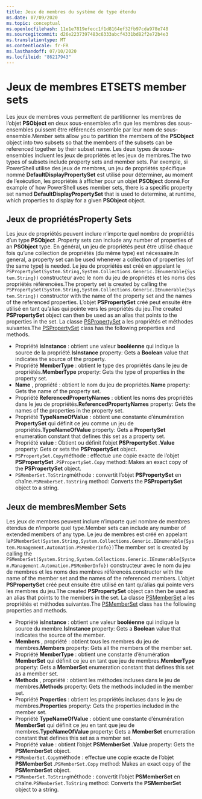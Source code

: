 ```yaml
---
title: Jeux de membres du système de type étendu
ms.date: 07/09/2020
ms.topic: conceptual
ms.openlocfilehash: 11e1e7819efecc1f1d8164ef32fb97cda978e748
ms.sourcegitcommit: d26e2237397483c6333abcf4331bd82f2e72b4e3
ms.translationtype: MT
ms.contentlocale: fr-FR
ms.lasthandoff: 07/10/2020
ms.locfileid: "86217943"
---
```

# <a name="ets-member-sets"></a><span data-ttu-id="829d8-102">Jeux de membres ETS</span><span class="sxs-lookup"><span data-stu-id="829d8-102">ETS member sets</span></span>

<span data-ttu-id="829d8-103">Les jeux de membres vous permettent de partitionner les membres de l’objet **PSObject** en deux sous-ensembles afin que les membres des sous-ensembles puissent être référencés ensemble par leur nom de sous-ensemble.</span><span class="sxs-lookup"><span data-stu-id="829d8-103">Member sets allow you to partition the members of the **PSObject** object into two subsets so that the members of the subsets can be referenced together by their subset name.</span></span> <span data-ttu-id="829d8-104">Les deux types de sous-ensembles incluent les jeux de propriétés et les jeux de membres.</span><span class="sxs-lookup"><span data-stu-id="829d8-104">The two types of subsets include property sets and member sets.</span></span> <span data-ttu-id="829d8-105">Par exemple, si PowerShell utilise des jeux de membres, un jeu de propriétés spécifique nommé **DefaultDisplayPropertySet** est utilisé pour déterminer, au moment de l’exécution, les propriétés à afficher pour un objet **PSObject** donné.</span><span class="sxs-lookup"><span data-stu-id="829d8-105">For example of how PowerShell uses member sets, there is a specific property set named **DefaultDisplayPropertySet** that is used to determine, at runtime, which properties to display for a given **PSObject** object.</span></span>

## <a name="property-sets"></a><span data-ttu-id="829d8-106">Jeux de propriétés</span><span class="sxs-lookup"><span data-stu-id="829d8-106">Property Sets</span></span>

<span data-ttu-id="829d8-107">Les jeux de propriétés peuvent inclure n’importe quel nombre de propriétés d’un type **PSObject** .</span><span class="sxs-lookup"><span data-stu-id="829d8-107">Property sets can include any number of properties of an **PSObject** type.</span></span> <span data-ttu-id="829d8-108">En général, un jeu de propriétés peut être utilisé chaque fois qu’une collection de propriétés (du même type) est nécessaire.</span><span class="sxs-lookup"><span data-stu-id="829d8-108">In general, a property set can be used whenever a collection of properties (of the same type) is needed.</span></span> <span data-ttu-id="829d8-109">Le jeu de propriétés est créé en appelant le `PSPropertySet(System.String,System.Collections.Generic.IEnumerable{System.String})` constructeur avec le nom du jeu de propriétés et les noms des propriétés référencées.</span><span class="sxs-lookup"><span data-stu-id="829d8-109">The property set is created by calling the `PSPropertySet(System.String,System.Collections.Generic.IEnumerable{System.String})` constructor with the name of the property set and the names of the referenced properties.</span></span> <span data-ttu-id="829d8-110">L’objet **PSPropertySet** créé peut ensuite être utilisé en tant qu’alias qui pointe vers les propriétés du jeu.</span><span class="sxs-lookup"><span data-stu-id="829d8-110">The created **PSPropertySet** object can then be used as an alias that points to the properties in the set.</span></span> <span data-ttu-id="829d8-111">La classe [PSPropertySet](/dotnet/api/system.management.automation.pspropertyset) a les propriétés et méthodes suivantes.</span><span class="sxs-lookup"><span data-stu-id="829d8-111">The [PSPropertySet](/dotnet/api/system.management.automation.pspropertyset) class has the following properties and methods.</span></span>

- <span data-ttu-id="829d8-112">Propriété **isInstance** : obtient une valeur **booléenne** qui indique la source de la propriété.</span><span class="sxs-lookup"><span data-stu-id="829d8-112">**IsInstance** property: Gets a **Boolean** value that indicates the source of the property.</span></span>
- <span data-ttu-id="829d8-113">Propriété **MemberType** : obtient le type des propriétés dans le jeu de propriétés.</span><span class="sxs-lookup"><span data-stu-id="829d8-113">**MemberType** property: Gets the type of properties in the property set.</span></span>
- <span data-ttu-id="829d8-114">**Name** , propriété : obtient le nom du jeu de propriétés.</span><span class="sxs-lookup"><span data-stu-id="829d8-114">**Name** property: Gets the name of the property set.</span></span>
- <span data-ttu-id="829d8-115">Propriété **ReferencedPropertyNames** : obtient les noms des propriétés dans le jeu de propriétés.</span><span class="sxs-lookup"><span data-stu-id="829d8-115">**ReferencedPropertyNames** property: Gets the names of the properties in the property set.</span></span>
- <span data-ttu-id="829d8-116">Propriété **TypeNameOfValue** : obtient une constante d’énumération **PropertySet** qui définit ce jeu comme un jeu de propriétés.</span><span class="sxs-lookup"><span data-stu-id="829d8-116">**TypeNameOfValue** property: Gets a **PropertySet** enumeration constant that defines this set as a property set.</span></span>
- <span data-ttu-id="829d8-117">Propriété **value** : Obtient ou définit l’objet **PSPropertySet** .</span><span class="sxs-lookup"><span data-stu-id="829d8-117">**Value** property: Gets or sets the **PSPropertySet** object.</span></span>
- <span data-ttu-id="829d8-118">`PSPropertySet.Copy`méthode : effectue une copie exacte de l’objet **PSPropertySet** .</span><span class="sxs-lookup"><span data-stu-id="829d8-118">`PSPropertySet.Copy` method: Makes an exact copy of the **PSPropertySet** object.</span></span>
- <span data-ttu-id="829d8-119">`PSMemberSet.ToString`méthode : convertit l’objet **PSPropertySet** en chaîne.</span><span class="sxs-lookup"><span data-stu-id="829d8-119">`PSMemberSet.ToString` method: Converts the **PSPropertySet** object to a string.</span></span>

## <a name="member-sets"></a><span data-ttu-id="829d8-120">Jeux de membres</span><span class="sxs-lookup"><span data-stu-id="829d8-120">Member Sets</span></span>

<span data-ttu-id="829d8-121">Les jeux de membres peuvent inclure n’importe quel nombre de membres étendus de n’importe quel type.</span><span class="sxs-lookup"><span data-stu-id="829d8-121">Member sets can include any number of extended members of any type.</span></span> <span data-ttu-id="829d8-122">Le jeu de membres est créé en appelant la`PSMemberSet(System.String,System.Collections.Generic.IEnumerable{System.Management.Automation.PSMemberInfo})`</span><span class="sxs-lookup"><span data-stu-id="829d8-122">The member set is created by calling the `PSMemberSet(System.String,System.Collections.Generic.IEnumerable{System.Management.Automation.PSMemberInfo})`</span></span>
<span data-ttu-id="829d8-123">constructeur avec le nom du jeu de membres et les noms des membres référencés.</span><span class="sxs-lookup"><span data-stu-id="829d8-123">constructor with the name of the member set and the names of the referenced members.</span></span> <span data-ttu-id="829d8-124">L’objet **PSPropertySet** créé peut ensuite être utilisé en tant qu’alias qui pointe vers les membres du jeu.</span><span class="sxs-lookup"><span data-stu-id="829d8-124">The created **PSPropertySet** object can then be used as an alias that points to the members in the set.</span></span> <span data-ttu-id="829d8-125">La classe [PSMemberSet](/dotnet/api/system.management.automation.psmemberset) a les propriétés et méthodes suivantes.</span><span class="sxs-lookup"><span data-stu-id="829d8-125">The [PSMemberSet](/dotnet/api/system.management.automation.psmemberset) class has the following properties and methods.</span></span>

- <span data-ttu-id="829d8-126">Propriété **isInstance** : obtient une valeur **booléenne** qui indique la source du membre.</span><span class="sxs-lookup"><span data-stu-id="829d8-126">**IsInstance** property: Gets a **Boolean** value that indicates the source of the member.</span></span>
- <span data-ttu-id="829d8-127">**Members** , propriété : obtient tous les membres du jeu de membres.</span><span class="sxs-lookup"><span data-stu-id="829d8-127">**Members** property: Gets all the members of the member set.</span></span>
- <span data-ttu-id="829d8-128">Propriété **MemberType** : obtient une constante d’énumération **MemberSet** qui définit ce jeu en tant que jeu de membres.</span><span class="sxs-lookup"><span data-stu-id="829d8-128">**MemberType** property: Gets a **MemberSet** enumeration constant that defines this set as a member set.</span></span>
- <span data-ttu-id="829d8-129">**Methods** , propriété : obtient les méthodes incluses dans le jeu de membres.</span><span class="sxs-lookup"><span data-stu-id="829d8-129">**Methods** property: Gets the methods included in the member set.</span></span>
- <span data-ttu-id="829d8-130">Propriété **Properties** : obtient les propriétés incluses dans le jeu de membres.</span><span class="sxs-lookup"><span data-stu-id="829d8-130">**Properties** property: Gets the properties included in the member set.</span></span>
- <span data-ttu-id="829d8-131">Propriété **TypeNameOfValue** : obtient une constante d’énumération **MemberSet** qui définit ce jeu en tant que jeu de membres.</span><span class="sxs-lookup"><span data-stu-id="829d8-131">**TypeNameOfValue** property: Gets a **MemberSet** enumeration constant that defines this set as a member set.</span></span>
- <span data-ttu-id="829d8-132">Propriété **value** : obtient l’objet **PSMemberSet** .</span><span class="sxs-lookup"><span data-stu-id="829d8-132">**Value** property: Gets the **PSMemberSet** object.</span></span>
- <span data-ttu-id="829d8-133">`PSMemberSet.Copy`méthode : effectue une copie exacte de l’objet **PSMemberSet** .</span><span class="sxs-lookup"><span data-stu-id="829d8-133">`PSMemberSet.Copy` method: Makes an exact copy of the **PSMemberSet** object.</span></span>
- <span data-ttu-id="829d8-134">`PSMemberSet.ToString`méthode : convertit l’objet **PSMemberSet** en chaîne.</span><span class="sxs-lookup"><span data-stu-id="829d8-134">`PSMemberSet.ToString` method: Converts the **PSMemberSet** object to a string.</span></span>
